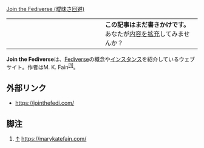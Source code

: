 <div>

[Join the Fediverse (曖昧さ回避)](/Join_the_Fediverse "Join the Fediverse")

<table>
<colgroup>
<col style="width: 50%" />
<col style="width: 50%" />
</colgroup>
<tbody>
<tr class="odd">
<td></td>
<td><strong>この記事はまだ書きかけです。</strong>
<div>
あなたが<a href="https://ja.mstdn.wiki/Join_the_Fediverse_(M._K._Fain)&amp;action=edit" rel="nofollow">内容を拡充</a>してみませんか？
</div></td>
</tr>
</tbody>
</table>

**Join the Fediverse**は、[Fediverse](/Fediverse "Fediverse")の概念や[インスタンス](/%E3%82%A4%E3%83%B3%E3%82%B9%E3%82%BF%E3%83%B3%E3%82%B9 "インスタンス")を紹介しているウェブサイト。作者はM. K. Fain<sup>[\[1\]](#cite_note-1)</sup>。

## 外部リンク

-   <a href="https://jointhefedi.com/" rel="nofollow">https://jointhefedi.com/</a>

## 脚注

<div>

1.  [↑](#cite_ref-1) <a href="https://marykatefain.com/" rel="nofollow">https://marykatefain.com/</a>

</div>

</div>
